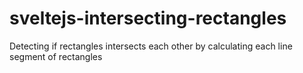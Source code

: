 # sveltejs-intersecting-rectangles
Detecting if rectangles intersects each other by calculating each line segment of rectangles 
